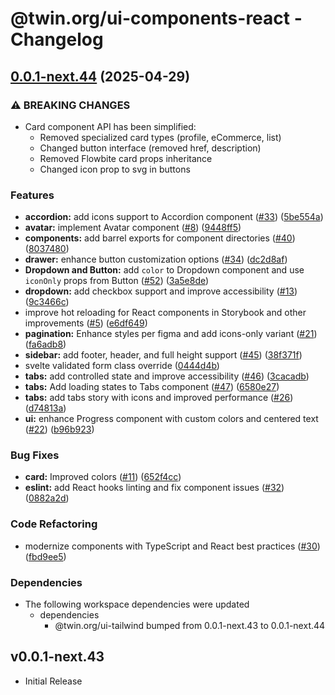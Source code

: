 # @twin.org/ui-components-react - Changelog

## [0.0.1-next.44](https://github.com/twinfoundation/ui/compare/ui-components-react-v0.0.1-next.43...ui-components-react-v0.0.1-next.44) (2025-04-29)


### ⚠ BREAKING CHANGES

* Card component API has been simplified:
    - Removed specialized card types (profile, eCommerce, list)
    - Changed button interface (removed href, description)
    - Removed Flowbite card props inheritance
    - Changed icon prop to svg in buttons

### Features

* **accordion:** add icons support to Accordion component ([#33](https://github.com/twinfoundation/ui/issues/33)) ([5be554a](https://github.com/twinfoundation/ui/commit/5be554a2712896811d467e5b479795a0c76530f5))
* **avatar:** implement Avatar component ([#8](https://github.com/twinfoundation/ui/issues/8)) ([9448ff5](https://github.com/twinfoundation/ui/commit/9448ff58e110f95f3bae49f4e10f7d83752667c5))
* **components:** add barrel exports for component directories ([#40](https://github.com/twinfoundation/ui/issues/40)) ([8037480](https://github.com/twinfoundation/ui/commit/8037480358ca7d71da7c8fadd70915496cc402ff))
* **drawer:** enhance button customization options ([#34](https://github.com/twinfoundation/ui/issues/34)) ([dc2d8af](https://github.com/twinfoundation/ui/commit/dc2d8af73ce148329d05efa63d44e1bb38a40ad2))
* **Dropdown and Button:** add `color` to Dropdown component and use `iconOnly` props from Button ([#52](https://github.com/twinfoundation/ui/issues/52)) ([3a5e8de](https://github.com/twinfoundation/ui/commit/3a5e8de6622b5df97a2cc19939283562aa3544e1))
* **dropdown:** add checkbox support and improve accessibility ([#13](https://github.com/twinfoundation/ui/issues/13)) ([9c3466c](https://github.com/twinfoundation/ui/commit/9c3466caa98794cec566864cbcba46298e8ca02b))
* improve hot reloading for React components in Storybook and other improvements ([#5](https://github.com/twinfoundation/ui/issues/5)) ([e6df649](https://github.com/twinfoundation/ui/commit/e6df649c2b471f9fe23d015475220f135ef791bb))
* **pagination:** Enhance styles per figma and add icons-only variant ([#21](https://github.com/twinfoundation/ui/issues/21)) ([fa6adb8](https://github.com/twinfoundation/ui/commit/fa6adb833dd720a00d1179c734ad2a00d87f61cd))
* **sidebar:** add footer, header, and full height support ([#45](https://github.com/twinfoundation/ui/issues/45)) ([38f371f](https://github.com/twinfoundation/ui/commit/38f371ffba864cb29108390d9affb08deb6b8acc))
* svelte validated form class override ([0444d4b](https://github.com/twinfoundation/ui/commit/0444d4b767459717f7733dd228e1d8641b9009a3))
* **tabs:** add controlled state and improve accessibility ([#46](https://github.com/twinfoundation/ui/issues/46)) ([3cacadb](https://github.com/twinfoundation/ui/commit/3cacadb4153efbbc9757cbf1284d670146dd4645))
* **tabs:** Add loading states to Tabs component ([#47](https://github.com/twinfoundation/ui/issues/47)) ([6580e27](https://github.com/twinfoundation/ui/commit/6580e27150c8ba291d40c56b1b901611d229aa9d))
* **tabs:** add tabs story with icons and improved performance ([#26](https://github.com/twinfoundation/ui/issues/26)) ([d74813a](https://github.com/twinfoundation/ui/commit/d74813a06699ef2f50328d75cee81207311d98ba))
* **ui:** enhance Progress component with custom colors and centered text ([#22](https://github.com/twinfoundation/ui/issues/22)) ([b96b923](https://github.com/twinfoundation/ui/commit/b96b9234ed99e2ac51dbecc85353ea0d850529c1))


### Bug Fixes

* **card:** Improved colors ([#11](https://github.com/twinfoundation/ui/issues/11)) ([652f4cc](https://github.com/twinfoundation/ui/commit/652f4cc68d1116fd6f62cfd643d8ec288d5e9a30))
* **eslint:** add React hooks linting and fix component issues ([#32](https://github.com/twinfoundation/ui/issues/32)) ([0882a2d](https://github.com/twinfoundation/ui/commit/0882a2df28bbca89f3d7a85bed2655cb1e17e6cf))


### Code Refactoring

* modernize components with TypeScript and React best practices ([#30](https://github.com/twinfoundation/ui/issues/30)) ([fbd9ee5](https://github.com/twinfoundation/ui/commit/fbd9ee53732faa0ca1b4f5df2155e6789097deb6))


### Dependencies

* The following workspace dependencies were updated
  * dependencies
    * @twin.org/ui-tailwind bumped from 0.0.1-next.43 to 0.0.1-next.44

## v0.0.1-next.43

- Initial Release
